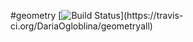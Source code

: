 #geometry [![Build Status](https://travis-ci.org/DariaOgloblina/geometryall.svg?..)](https://travis-ci.org/DariaOgloblina/geometryall)
